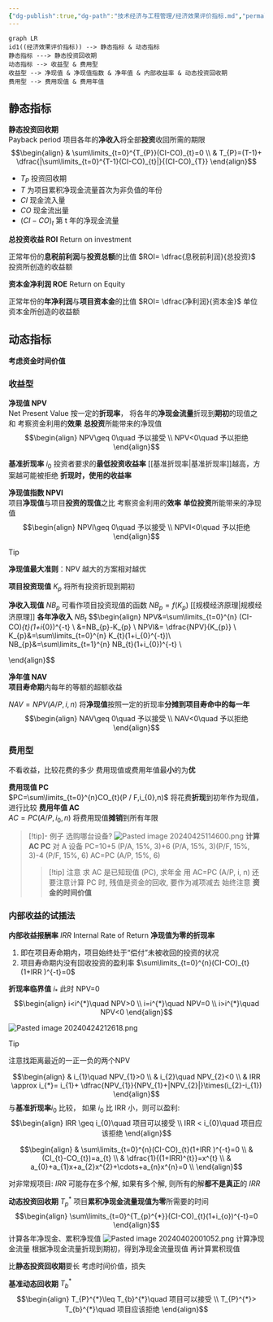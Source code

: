 ```yaml
---
{"dg-publish":true,"dg-path":"技术经济与工程管理/经济效果评价指标.md","permalink":"/技术经济与工程管理/经济效果评价指标/","dgPassFrontmatter":true,"noteIcon":"","created":"2024-04-16T13:01:27.455+08:00","updated":"2025-08-02T10:36:28.681+08:00"}
---
```



```mermaid
graph LR
id1((经济效果评价指标)) --> 静态指标 & 动态指标
静态指标 ---> 静态投资回收期
动态指标 --> 收益型 & 费用型
收益型 --> 净现值 & 净现值指数 & 净年值 & 内部收益率 & 动态投资回收期		
费用型 --> 费用现值 & 费用年值
```

## 静态指标
**静态投资回收期**  
Payback period
项目各年的**净收入**将全部**投资**收回所需的期限
$$\begin{align}
 & \sum\limits_{t=0}^{T_{P}}(CI-CO)_{t}=0 \\
 & T_{P}=(T-1)+ \dfrac{|\sum\limits_{t=0}^{T-1}(CI-CO)_{t}|}{(CI-CO)_{T}}
\end{align}$$
-  $T_{P}$ 投资回收期
-  $T$ 为项目累积净现金流量首次为非负值的年份
-  $CI$ 现金流入量
-  $CO$ 现金流出量
-  $(CI-CO)_{t}$  第 t 年的净现金流量

**总投资收益 ROI**   Return on investment

正常年份的**息税前利润**与**投资总额**的比值
$ROI= \dfrac{息税前利润}{总投资}$
投资所创造的收益额


**资本金净利润  ROE**   Return on Equity

正常年份的**年净利润**与**项目资本金**的比值
$ROI= \dfrac{净利润}{资本金}$
单位资本金所创造的收益额
## 动态指标
**考虑资金时间价值**   
### 收益型
**净现值 NPV**  
Net Present Value 
按一定的**折现率**，
将各年的**净现金流量**折现到**期初**的现值之和
	考察资金利用的**效果**
	**总投资**所能带来的净现值
$$\begin{align}
NPV\geq 0\quad 予以接受 \\
NPV<0\quad 予以拒绝
\end{align}$$

**基准折现率**  $i_{0}$
投资者要求的**最低投资收益率**
	[[基准折现率\|基准折现率]]越高，方案越可能被拒绝
**折现时，使用的收益率**

**净现值指数 NPVI**  
项目**净现值**与项目**投资的现值**之比
	考察资金利用的**效率**
	**单位投资**所能带来的净现值
$$\begin{align}
NPVI\geq 0\quad 予以接受 \\
NPVI<0\quad 予以拒绝
\end{align}$$
>[!tip] 
**净现值最大准则**：NPV 越大的方案相对越优


**项目投资现值**   $K_{p}$ 
将所有投资折现到期初

**净收入现值**  $NB_{p}$
可看作项目投资现值的函数 $NB_{p}=f(K_{p})$
[[规模经济原理\|规模经济原理]]
**各年净收入**  $NB_{t}$ 
$$\begin{align} 
NPV&=\sum\limits_{t=0}^{n} (CI-CO)_{t}(1+i_{0})^{-t} \\
&=NB_{p}-K_{p} \\
NPVI&= \dfrac{NPV}{K_{p}} \\
K_{p}&=\sum\limits_{t=0}^{n} K_{t}(1+i_{0}^{-t})\\
NB_{p}&=\sum\limits_{t=1}^{n} NB_{t}(1+i_{0})^{-t} \\

\end{align}$$

**净年值  NAV**  
**项目寿命期**内每年的等额的超额收益

$NAV=NPV(A/ P,i,n)$
将**净现值**按照一定的折现率**分摊到项目寿命中的每一年**
$$\begin{align}
NAV\geq 0\quad 予以接受 \\
NAV<0\quad 予以拒绝
\end{align}$$
### 费用型
不看收益，比较花费的多少
费用现值或费用年值最**小**的为**优**

**费用现值 PC**  
$PC=\sum\limits_{t=0}^{n}CO_{t}(P / F,i_{0},n)$
将花费**折现**到初年作为现值，进行比较
**费用年值 AC**  
$AC=PC(A / P,i_{0},n)$
将费用现值**摊销**到所有年限

>[!tip]- 例子
>选购哪台设备?
>![Pasted image 20240425114600.png](/img/user/Photo%20Resources/Pasted%20image%2020240425114600.png)
>**计算 AC PC**
>对 A 设备
>PC=10+5 (P/A, 15%, 3)+6 (P/A, 15%, 3)(P/F, 15%, 3)-4 (P/F, 15%, 6)
>AC=PC (A/P, 15%, 6)
>>[!tip] 注意
>>求 AC 是已知现值 (PC), 求年金
>>用 AC=PC (A/P, i, n)
>>还要注意计算 PC 时, 残值是资金的回收, 要作为减项减去
>>始终注意 **资金的时间价值**

### 内部收益的试插法
**内部收益报酬率**  $IRR$ 
Internal Rate of Return 
**净现值为零的折现率**
1. 即在项目寿命期内，项目始终处于“偿付”未被收回的投资的状况
2. 项目寿命期内没有回收投资的盈利率
$\sum\limits_{t=0}^{n}(CI-CO)_{t}(1+IRR )^{-t}=0$

**折现率临界值**  $i_{*}$    此时 NPV=0
$$\begin{align}
i<i^{*}\quad NPV>0 \\
i=i^{*}\quad NPV=0 \\
i>i^{*}\quad NPV<0
\end{align}$$

![Pasted image 20240424212618.png](/img/user/Photo%20Resources/Pasted%20image%2020240424212618.png)
>[!tip] 
>注意找距离最近的一正一负的两个NPV

$$\begin{align}
 & i_{1}\quad NPV_{1}>0 \\
 & i_{2}\quad NPV_{2}<0 \\ 
 & IRR \approx i_{*}= i_{1}+ \dfrac{NPV_{1}}{NPV_{1}+|NPV_{2}|}\times(i_{2}-i_{1})
\end{align}$$
与**基准折现率**$i_{0}$ 比较，
如果 $i_{0}$ 比 IRR 小，则可以盈利:
$$\begin{align}
IRR \geq i_{0}\quad 项目可以接受 \\
IRR < i_{0}\quad 项目应该拒绝
\end{align}$$

$$\begin{align}  
 & \sum\limits_{t=0}^{n}(CI-CO)_{t}(1+IRR )^{-t}=0 \\
 & (CI_{t}-CO_{t})=a_{t} \\ 
 & \dfrac{1}{(1+IRR)^{t}}=x^{t} \\  & a_{0}+a_{1}x+a_{2}x^{2}+\cdots+a_{n}x^{n}=0 \\
\end{align}$$

对非常规项目:
$IRR$ 可能存在多个解, 如果有多个解, 则所有的解**都不是真正**的 $IRR$


**动态投资回收期**  $T_{p}^{*}$
项目**累积净现金流量现值为零**所需要的时间
$$\begin{align}
\sum\limits_{t=0}^{T_{p}^{*}}(CI-CO)_{t}(1+i_{o})^{-t}=0
\end{align}$$
计算各年净现金、累积净现值
![Pasted image 20240402001052.png](/img/user/Photo%20Resources/Pasted%20image%2020240402001052.png)
计算净现金流量
根据净现金流量折现到期初，得到净现金流量现值
再计算累积现值

比**静态投资回收期**要长
考虑时间价值，损失

**基准动态回收期** $T_{b}^{*}$
$$\begin{align}
T_{P}^{*}\leq T_{b}^{*}\quad 项目可以接受 \\
T_{P}^{*}> T_{b}^{*}\quad 项目应该拒绝
\end{align}$$
